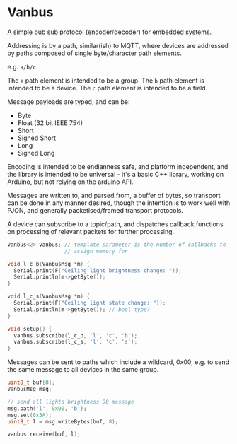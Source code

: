# Vanbus

A simple pub sub protocol (encoder/decoder) for embedded systems.

Addressing is by a path, similar(ish) to MQTT, where devices are addressed by
paths composed of single byte/character path elements.

e.g. `a/b/c`.

The `a` path element is intended to be a group.
The `b` path element is intended to be a device.
The `c` path element is intended to be a field.

Message payloads are typed, and can be:

- Byte
- Float (32 bit IEEE 754)
- Short
- Signed Short
- Long
- Signed Long

Encoding is intended to be endianness safe, and platform independent, and the
library is intended to be universal - it's a basic C++ library, working on
Arduino, but not relying on the arduino API.

Messages are written to, and parsed from, a buffer of bytes, so transport can
be done in any manner desired, though the intention is to work well with PJON,
and generally packetised/framed transport protocols.

A device can subscribe to a topic/path, and dispatches callback functions on
processing of relevant packets for further processing.

```c++
Vanbus<2> vanbus; // template parameter is the number of callbacks to
                  // assign memory for

void l_c_b(VanbusMsg *m) {
  Serial.print(F("Ceiling light brightness change: "));
  Serial.println(m->getByte());
}

void l_c_s(VanbusMsg *m) {
  Serial.print(F("Ceiling light state change: "));
  Serial.println(m->getByte()); // bool type?
}

void setup() {
  vanbus.subscribe(l_c_b, 'l', 'c', 'b');
  vanbus.subscribe(l_c_s, 'l', 'c', 's');
}
```

Messages can be sent to paths which include a wildcard, 0x00, e.g. to send the
same message to all devices in the same group.

```c++
uint8_t buf[8];
VanbusMsg msg;

// send all lights brightness 90 message
msg.path('l', 0x00, 'b');
msg.set(0x5A);
uint8_t l = msg.writeBytes(buf, 8);

vanbus.receive(buf, l);
```
